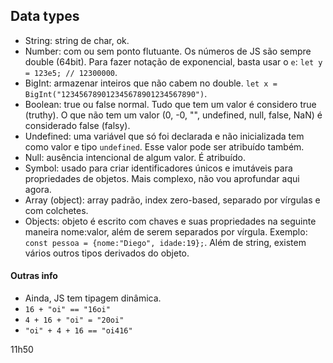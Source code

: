## Data types
* String: string de char, ok.
* Number: com ou sem ponto flutuante. Os números de JS são sempre double (64bit). Para fazer notação de exponencial, basta usar o `e`: `let y = 123e5; // 12300000`.
* BigInt: armazenar inteiros que não cabem no double. `let x = BigInt("123456789012345678901234567890")`.
* Boolean: true ou false normal. Tudo que tem um valor é considero true (truthy). O que não tem um valor (0, -0, "", undefined, null, false, NaN) é considerado false (falsy).
* Undefined: uma variável que só foi declarada e não inicializada tem como valor e tipo `undefined`. Esse valor pode ser atribuído também.
* Null: ausência intencional de algum valor. É atribuído.
* Symbol: usado para criar identificadores únicos e imutáveis para propriedades de objetos. Mais complexo, não vou aprofundar aqui agora.
* Array (object): array padrão, index zero-based, separado por vírgulas e com colchetes.
* Objects: objeto é escrito com chaves e suas propriedades na seguinte maneira nome:valor, além de serem separados por vírgula. Exemplo: `const pessoa = {nome:"Diego", idade:19};`. Além de string, existem vários outros tipos derivados do objeto.

#### Outras info
* Ainda, JS tem tipagem dinâmica.
* `16 + "oi" == "16oi"`
* `4 + 16 + "oi" = "20oi"`
* `"oi" + 4 + 16 == "oi416"`


11h50